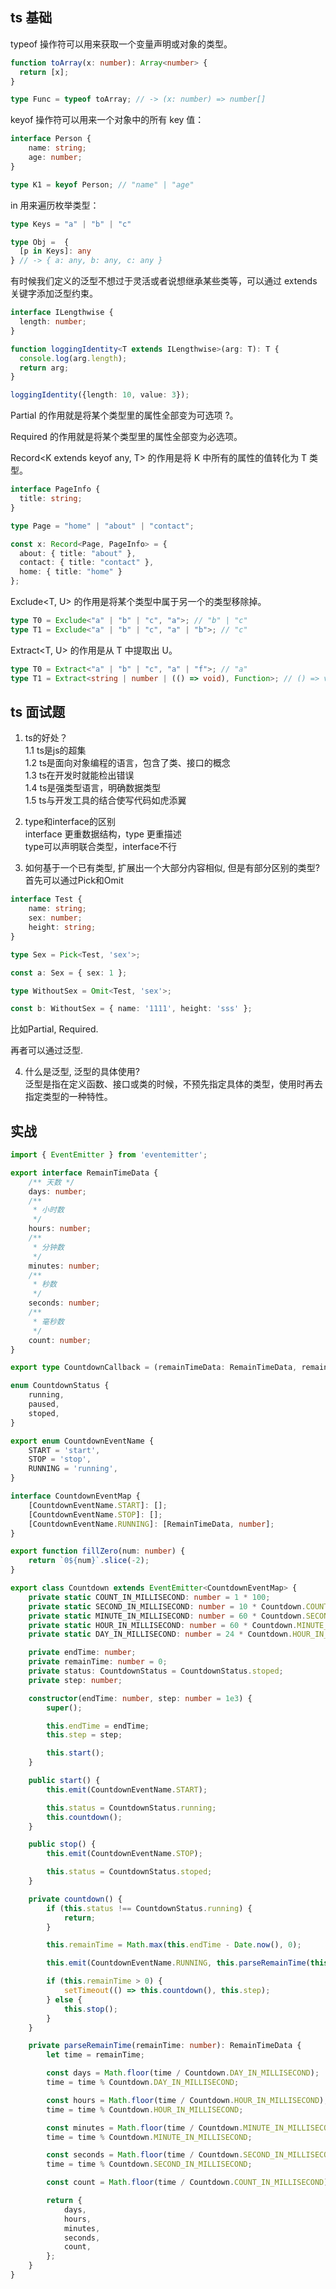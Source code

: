 ## ts 基础

typeof 操作符可以用来获取一个变量声明或对象的类型。
```ts
function toArray(x: number): Array<number> {
  return [x];
}

type Func = typeof toArray; // -> (x: number) => number[]
```

keyof 操作符可以用来一个对象中的所有 key 值：
```ts
interface Person {
    name: string;
    age: number;
}

type K1 = keyof Person; // "name" | "age"
```

in 用来遍历枚举类型：
```ts
type Keys = "a" | "b" | "c"

type Obj =  {
  [p in Keys]: any
} // -> { a: any, b: any, c: any }

```

有时候我们定义的泛型不想过于灵活或者说想继承某些类等，可以通过 extends 关键字添加泛型约束。
```ts
interface ILengthwise {
  length: number;
}

function loggingIdentity<T extends ILengthwise>(arg: T): T {
  console.log(arg.length);
  return arg;
}

loggingIdentity({length: 10, value: 3});
```

Partial<T> 的作用就是将某个类型里的属性全部变为可选项 ?。

Required<T> 的作用就是将某个类型里的属性全部变为必选项。

Record<K extends keyof any, T> 的作用是将 K 中所有的属性的值转化为 T 类型。
```ts
interface PageInfo {
  title: string;
}

type Page = "home" | "about" | "contact";

const x: Record<Page, PageInfo> = {
  about: { title: "about" },
  contact: { title: "contact" },
  home: { title: "home" }
};
```

Exclude<T, U> 的作用是将某个类型中属于另一个的类型移除掉。
```ts
type T0 = Exclude<"a" | "b" | "c", "a">; // "b" | "c"
type T1 = Exclude<"a" | "b" | "c", "a" | "b">; // "c"
```

Extract<T, U> 的作用是从 T 中提取出 U。
```ts
type T0 = Extract<"a" | "b" | "c", "a" | "f">; // "a"
type T1 = Extract<string | number | (() => void), Function>; // () => void

```

## ts 面试题

1. ts的好处？  
1.1 ts是js的超集  
1.2 ts是面向对象编程的语言，包含了类、接口的概念  
1.3 ts在开发时就能检出错误  
1.4 ts是强类型语言，明确数据类型  
1.5 ts与开发工具的结合使写代码如虎添翼  

2. type和interface的区别  
interface 更重数据结构，type 更重描述  
type可以声明联合类型，interface不行  

3. 如何基于一个已有类型, 扩展出一个大部分内容相似, 但是有部分区别的类型?  
首先可以通过Pick和Omit
```ts
interface Test {
    name: string;
    sex: number;
    height: string;
}

type Sex = Pick<Test, 'sex'>;

const a: Sex = { sex: 1 };

type WithoutSex = Omit<Test, 'sex'>;

const b: WithoutSex = { name: '1111', height: 'sss' };
```
比如Partial, Required.

再者可以通过泛型. 

4. 什么是泛型, 泛型的具体使用?  
泛型是指在定义函数、接口或类的时候，不预先指定具体的类型，使用时再去指定类型的一种特性。  

## 实战

``` ts
import { EventEmitter } from 'eventemitter';

export interface RemainTimeData {
    /** 天数 */
    days: number;
    /**
     * 小时数
     */
    hours: number;
    /**
     * 分钟数
     */
    minutes: number;
    /**
     * 秒数
     */
    seconds: number;
    /**
     * 毫秒数
     */
    count: number;
}

export type CountdownCallback = (remainTimeData: RemainTimeData, remainTime: number) => void;

enum CountdownStatus {
    running,
    paused,
    stoped,
}

export enum CountdownEventName {
    START = 'start',
    STOP = 'stop',
    RUNNING = 'running',
}

interface CountdownEventMap {
    [CountdownEventName.START]: [];
    [CountdownEventName.STOP]: [];
    [CountdownEventName.RUNNING]: [RemainTimeData, number];
}

export function fillZero(num: number) {
    return `0${num}`.slice(-2);
}

export class Countdown extends EventEmitter<CountdownEventMap> {
    private static COUNT_IN_MILLISECOND: number = 1 * 100;
    private static SECOND_IN_MILLISECOND: number = 10 * Countdown.COUNT_IN_MILLISECOND;
    private static MINUTE_IN_MILLISECOND: number = 60 * Countdown.SECOND_IN_MILLISECOND;
    private static HOUR_IN_MILLISECOND: number = 60 * Countdown.MINUTE_IN_MILLISECOND;
    private static DAY_IN_MILLISECOND: number = 24 * Countdown.HOUR_IN_MILLISECOND;

    private endTime: number;
    private remainTime: number = 0;
    private status: CountdownStatus = CountdownStatus.stoped;
    private step: number;

    constructor(endTime: number, step: number = 1e3) {
        super();

        this.endTime = endTime;
        this.step = step;

        this.start();
    }

    public start() {
        this.emit(CountdownEventName.START);

        this.status = CountdownStatus.running;
        this.countdown();
    }

    public stop() {
        this.emit(CountdownEventName.STOP);

        this.status = CountdownStatus.stoped;
    }

    private countdown() {
        if (this.status !== CountdownStatus.running) {
            return;
        }

        this.remainTime = Math.max(this.endTime - Date.now(), 0);

        this.emit(CountdownEventName.RUNNING, this.parseRemainTime(this.remainTime), this.remainTime);

        if (this.remainTime > 0) {
            setTimeout(() => this.countdown(), this.step);
        } else {
            this.stop();
        }
    }

    private parseRemainTime(remainTime: number): RemainTimeData {
        let time = remainTime;

        const days = Math.floor(time / Countdown.DAY_IN_MILLISECOND);
        time = time % Countdown.DAY_IN_MILLISECOND;

        const hours = Math.floor(time / Countdown.HOUR_IN_MILLISECOND);
        time = time % Countdown.HOUR_IN_MILLISECOND;

        const minutes = Math.floor(time / Countdown.MINUTE_IN_MILLISECOND);
        time = time % Countdown.MINUTE_IN_MILLISECOND;

        const seconds = Math.floor(time / Countdown.SECOND_IN_MILLISECOND);
        time = time % Countdown.SECOND_IN_MILLISECOND;

        const count = Math.floor(time / Countdown.COUNT_IN_MILLISECOND);

        return {
            days,
            hours,
            minutes,
            seconds,
            count,
        };
    }
}
```